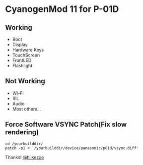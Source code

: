 # CyanogenMod 11 for P-01D
## Working
*  Boot
*  Display
*  Hardware Keys
*  TouchScreen
*  FrontLED
*  Flashlight
## Not Working
*  Wi-Fi
*  RIL
*  Audio
*  Most others...

## Force Software VSYNC Patch(Fix slow rendering)
	cd /yourbuilddir/
	patch -p1 < '/yourbuilddir/device/panasonic/p01d/vsync.diff'

Thanks! [@hiikezoe](https://github.com/hiikezoe)
